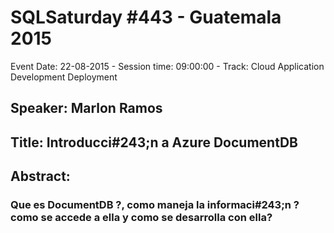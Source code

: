# SQLSaturday #443 - Guatemala 2015
Event Date: 22-08-2015 - Session time: 09:00:00 - Track: Cloud Application Development  Deployment
## Speaker: Marlon Ramos
## Title: Introducci#243;n a Azure DocumentDB
## Abstract:
### Que es DocumentDB ?, como maneja la informaci#243;n ? como se accede a ella y como se desarrolla con ella?
